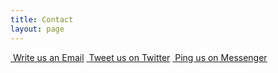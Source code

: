 ```yaml
---
title: Contact
layout: page
---
```

<span id="contact-section">
<a id="contact" href="mailto:{{site.mail}}" class="button is-black is-inverted is-outlined is-rounded is-size-5"><i class="fas fa-envelope">&nbsp;</i>Write us an Email</a>
<a id="contact" href="https://twitter.com/intent/tweet?screen_name={{site.twitter}}" class="button is-black is-inverted is-outlined is-rounded is-size-5"><i class="fab fa-twitter">&nbsp;</i>Tweet us on Twitter</a>
<a id="contact" href="https://m.me/{{site.facebook}}" class="button is-black is-inverted is-outlined is-rounded is-size-5"><i class="fab fa-facebook-messenger">&nbsp;</i>Ping us on Messenger</a>
</span>